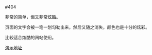 #404

非常的简单，但又非常炫酷。

页面的文字会被一笔一划勾勒出来，然后又随之消失，颜色也是十分的炫彩。

比较适合炫酷的网站使用。

<a href="http://404.demo.52linglong.com/013/" target="_blank">演示地址</a>
